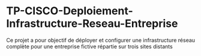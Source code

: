 # TP-CISCO-Deploiement-Infrastructure-Reseau-Entreprise
Ce projet a pour objectif de déployer et configurer une infrastructure réseau complète pour une entreprise fictive répartie sur trois sites distants
